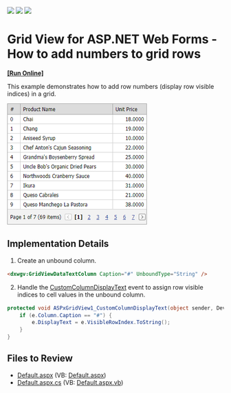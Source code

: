 <!-- default badges list -->
![](https://img.shields.io/endpoint?url=https://codecentral.devexpress.com/api/v1/VersionRange/128542121/13.1.4%2B)
[![](https://img.shields.io/badge/Open_in_DevExpress_Support_Center-FF7200?style=flat-square&logo=DevExpress&logoColor=white)](https://supportcenter.devexpress.com/ticket/details/E1330)
[![](https://img.shields.io/badge/📖_How_to_use_DevExpress_Examples-e9f6fc?style=flat-square)](https://docs.devexpress.com/GeneralInformation/403183)
<!-- default badges end -->

# Grid View for ASP.NET Web Forms - How to add numbers to grid rows
<!-- run online -->
**[[Run Online]](https://codecentral.devexpress.com/128542121/)**
<!-- run online end -->

This example demonstrates how to add row numbers (display row visible indices) in a grid.

![](grid-with-numbered-rows.png)

## Implementation Details

1. Create an unbound column.

```aspx
<dxwgv:GridViewDataTextColumn Caption="#" UnboundType="String" />
```
2. Handle the [CustomColumnDisplayText](https://docs.devexpress.com/AspNet/DevExpress.Web.ASPxGridView.CustomColumnDisplayText) event to assign row visible indices to cell values in the unbound column.

```cs
protected void ASPxGridView1_CustomColumnDisplayText(object sender, DevExpress.Web.ASPxGridViewColumnDisplayTextEventArgs e) {
    if (e.Column.Caption == "#") {
        e.DisplayText = e.VisibleRowIndex.ToString();
    }
}
```

## Files to Review

* [Default.aspx](./CS/Default.aspx) (VB: [Default.aspx](./VB/Default.aspx))
* [Default.aspx.cs](./CS/Default.aspx.cs) (VB: [Default.aspx.vb](./VB/Default.aspx.vb))
